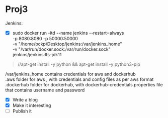 # Proj3

Jenkins:  
- [x] sudo docker run -itd --name jenkins --restart=always \
-p 8080:8080 -p 50000:50000 \
-v "/home/bckp/Desktop/jenkins:/var/jenkins_home" \
-v "/var/run/docker.sock:/var/run/docker.sock" \
jenkins/jenkins:lts-jdk11  

>//apt-get install -y python && apt-get install -y python3-pip  


  /var/jenkins_home contains credentials for aws and dockerhub  
    .aws folder for aws , with credentials and config files as per aws format  
    .dockerhub folder for dockerhub, with dockerhub-credentials.properties file that contains username and password  

- [x] Write a blog
- [x] Make it interesting
- [ ] Publish it

